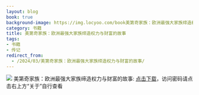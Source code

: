 ```yaml
---
layout: blog
book: true
background-image: https://img.locyoo.com/book美第奇家族：欧洲最强大家族缔造权力与财富的故事.jpg
category: 书籍
title: 美第奇家族：欧洲最强大家族缔造权力与财富的故事
tags:
- 书籍
- 传记
redirect_from:
  - /2024/03/美第奇家族：欧洲最强大家族缔造权力与财富的故事/
---
```

![](https://img.locyoo.com/book美第奇家族：欧洲最强大家族缔造权力与财富的故事.jpg)
美第奇家族：欧洲最强大家族缔造权力与财富的故事: <a name = "ref1" href="https://url18.ctfile.com/f/50983618-1350065075-a56b5f?p=3619">点击下载</a>，访问密码请点击右上方“关于”自行查看